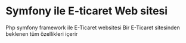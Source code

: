 # Symfony ile E-ticaret Web sitesi
Php symfony framework ile E-Ticaret websitesi 
Bir E-Ticaret sitesinden beklenen tüm özellikleri içerir

